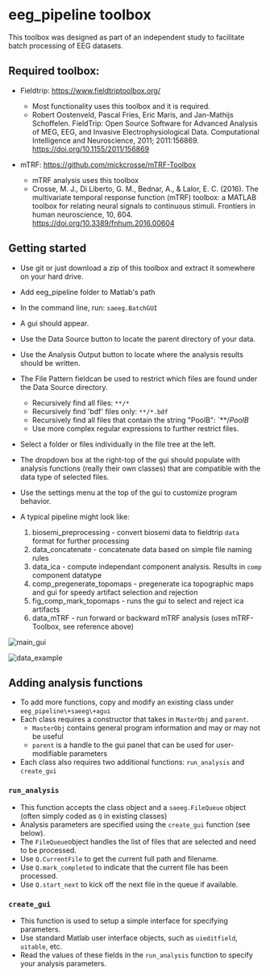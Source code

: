 # eeg_pipeline toolbox

This toolbox was designed as part of an independent study to facilitate batch processing of EEG datasets.


## Required toolbox:
* Fieldtrip:  https://www.fieldtriptoolbox.org/
  * Most functionality uses this toolbox and it is required.
  * Robert Oostenveld, Pascal Fries, Eric Maris, and Jan-Mathijs Schoffelen. FieldTrip: Open Source Software for Advanced Analysis of MEG, EEG, and Invasive Electrophysiological Data. Computational Intelligence and Neuroscience, 2011; 2011:156869. https://doi.org/10.1155/2011/156869

* mTRF: https://github.com/mickcrosse/mTRF-Toolbox
  * mTRF analysis uses this toolbox
  * Crosse, M. J., Di Liberto, G. M., Bednar, A., & Lalor, E. C. (2016). The multivariate temporal response function (mTRF) toolbox: a MATLAB toolbox for relating neural signals to continuous stimuli. Frontiers in human neuroscience, 10, 604. https://doi.org/10.3389/fnhum.2016.00604
  

## Getting started
* Use git or just download a zip of this toolbox and extract it somewhere on your hard drive.
* Add eeg_pipeline folder to Matlab's path
* In the command line, run: `saeeg.BatchGUI`
* A gui should appear.
* Use the Data Source button to locate the parent directory of your data.
* Use the Analysis Output button to locate where the analysis results should be written.
* The File Pattern fieldcan be used to restrict which files are found under the Data Source directory.
  * Recursively find all files: `**/*`
  * Recursively find 'bdf' files only: `**/*.bdf`
  * Recursively find all files that contain the string "PoolB": `**/*PoolB*
  * Use more complex regular expressions to further restrict files.
* Select a folder or files individually in the file tree at the left.
* The dropdown box at the right-top of the gui should populate with analysis functions (really their own classes) that are compatible with the data type of selected files.
* Use the settings menu at the top of the gui to customize program behavior.

* A typical pipeline might look like:
  1. biosemi_preprocessing - convert biosemi data to fieldtrip `data` format for further processing
  2. data_concatenate - concatenate data based on simple file naming rules
  3. data_ica - compute independant component analysis. Results in `comp` component datatype
  4. comp_pregenerate_topomaps - pregenerate ica topographic maps and gui for speedy artifact selection and rejection
  5. fig_comp_mark_topomaps - runs the gui to select and reject ica artifacts
  6. data_mTRF - run forward or backward mTRF analysis (uses mTRF-Toolbox, see reference above)
  
![main_gui](https://user-images.githubusercontent.com/11509429/168487431-20aac2a7-7963-499b-b0c3-6de23ed82325.PNG)


![data_example](https://user-images.githubusercontent.com/11509429/168487430-4bd2aa23-5d22-4bb0-b41b-bf9e2a3f74de.PNG)

## Adding analysis functions
* To add more functions, copy and modify an existing class under `eeg_pipeline\+saeeg\+agui`
* Each class requires a constructor that takes in `MasterObj` and `parent`.
  * `MasterObj` contains general program information and may or may not be useful
  * `parent` is a handle to the gui panel that can be used for user-modifiable parameters
* Each class also requires two additional functions: `run_analysis` and `create_gui`

### `run_analysis`
* This function accepts the class object and a `saeeg.FileQueue` object (often simply coded as `Q` in existing classes)
* Analysis parameters are specified using the `create_gui` function (see below).
* The `FileQueue`object handles the list of files that are selected and need to be processed.
* Use `Q.CurrentFile` to get the current full path and filename.
* Use `Q.mark_completed` to indicate that the current file has been processed.
* Use `Q.start_next` to kick off the next file in the queue if available.

### `create_gui`
* This function is used to setup a simple interface for specifying parameters.
* Use standard Matlab user interface objects, such as `uieditfield`, `uitable`, etc.
* Read the values of these fields in the `run_analysis` function to specify your analysis parameters.
